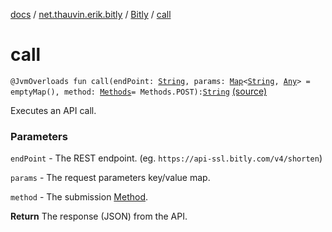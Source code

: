 [docs](../../index.md) / [net.thauvin.erik.bitly](../index.md) / [Bitly](index.md) / [call](./call.md)

# call

`@JvmOverloads fun call(endPoint: `[`String`](https://kotlinlang.org/api/latest/jvm/stdlib/kotlin/-string/index.html)`, params: `[`Map`](https://kotlinlang.org/api/latest/jvm/stdlib/kotlin.collections/-map/index.html)`<`[`String`](https://kotlinlang.org/api/latest/jvm/stdlib/kotlin/-string/index.html)`, `[`Any`](https://kotlinlang.org/api/latest/jvm/stdlib/kotlin/-any/index.html)`> = emptyMap(), method: `[`Methods`](../-methods/index.md)` = Methods.POST): `[`String`](https://kotlinlang.org/api/latest/jvm/stdlib/kotlin/-string/index.html) [(source)](https://github.com/ethauvin/bitly-shorten/tree/master/src/main/kotlin/net/thauvin/erik/bitly/Bitly.kt#L117)

Executes an API call.

### Parameters

`endPoint` - The REST endpoint. (eg. `https://api-ssl.bitly.com/v4/shorten`)

`params` - The request parameters key/value map.

`method` - The submission [Method](../-methods/index.md).

**Return**
The response (JSON) from the API.

